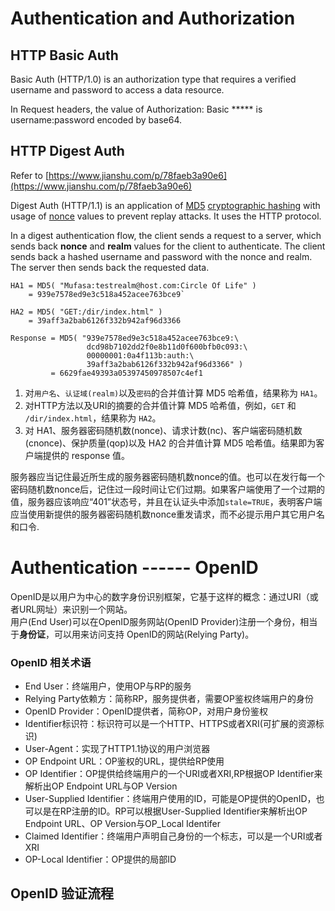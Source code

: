 # Authentication and Authorization

## HTTP Basic Auth

Basic Auth (HTTP/1.0) is an authorization type that requires a verified username and password to access a data resource.

In Request headers, the value of Authorization: Basic ***** is username:password encoded by base64.

## HTTP Digest Auth

Refer to [https://www.jianshu.com/p/78faeb3a90e6](https://www.jianshu.com/p/78faeb3a90e6)

Digest Auth (HTTP/1.1) is an application of [MD5](https://en.wikipedia.org/wiki/MD5 "MD5")  [cryptographic hashing](https://en.wikipedia.org/wiki/Cryptographic_hash "Cryptographic hash") with usage of [nonce](https://en.wikipedia.org/wiki/Cryptographic_nonce "Cryptographic nonce") values to prevent replay attacks. It uses the HTTP protocol.

In a digest authentication flow, the client sends a request to a server, which sends back  **nonce**  and  **realm**  values for the client to authenticate. The client sends back a hashed username and password with the nonce and realm. The server then sends back the requested data.

```
HA1 = MD5( "Mufasa:testrealm@host.com:Circle Of Life" )
    = 939e7578ed9e3c518a452acee763bce9`

HA2 = MD5( "GET:/dir/index.html" )
    = 39aff3a2bab6126f332b942af96d3366

Response = MD5( "939e7578ed9e3c518a452acee763bce9:\
                 dcd98b7102dd2f0e8b11d0f600bfb0c093:\
                 00000001:0a4f113b:auth:\
                 39aff3a2bab6126f332b942af96d3366" )
         = 6629fae49393a05397450978507c4ef1
```
1.  对`用户名`、`认证域(realm)`以及`密码`的合并值计算 MD5 哈希值，结果称为  `HA1`。
2.  对HTTP方法以及URI的摘要的合并值计算 MD5 哈希值，例如，`GET`  和  `/dir/index.html`，结果称为  `HA2`。
3.  对 HA1、服务器密码随机数(nonce)、请求计数(nc)、客户端密码随机数(cnonce)、保护质量(qop)以及 HA2 的合并值计算 MD5 哈希值。结果即为客户端提供的 response 值。

服务器应当记住最近所生成的服务器密码随机数nonce的值。也可以在发行每一个密码随机数nonce后，记住过一段时间让它们过期。如果客户端使用了一个过期的值，服务器应该响应“401”状态号，并且在认证头中添加`stale=TRUE`，表明客户端应当使用新提供的服务器密码随机数nonce重发请求，而不必提示用户其它用户名和口令.

# Authentication ------ OpenID

  
OpenID是以用户为中心的数字身份识别框架，它基于这样的概念：通过URI（或者URL网址）来识别一个网站。  
用户(End User)可以在OpenID服务网站(OpenID Provider)注册一个身份，相当于**身份证**，可以用来访问支持 OpenID的网站(Relying Party)。

### OpenID 相关术语

  

-   End User：终端用户，使用OP与RP的服务
-   Relying Party依赖方：简称RP，服务提供者，需要OP鉴权终端用户的身份
-   OpenID Provider：OpenID提供者，简称OP，对用户身份鉴权
-   Identifier标识符：标识符可以是一个HTTP、HTTPS或者XRI(可扩展的资源标识)
-   User-Agent：实现了HTTP1.1协议的用户浏览器
-   OP Endpoint URL：OP鉴权的URL，提供给RP使用
-   OP Identifier：OP提供给终端用户的一个URI或者XRI,RP根据OP Identifier来解析出OP Endpoint URL与OP Version
-   User-Supplied Identifier：终端用户使用的ID，可能是OP提供的OpenID，也可以是在RP注册的ID。RP可以根据User-Supplied Identifier来解析出OP Endpoint URL、OP Version与OP_Local Identifer
-   Claimed Identifier：终端用户声明自己身份的一个标志，可以是一个URI或者XRI
-   OP-Local Identifier：OP提供的局部ID

  

## OpenID 验证流程
<!--stackedit_data:
eyJoaXN0b3J5IjpbLTk3ODUzMTQ1MCwtMzQxMjI4NzNdfQ==
-->
